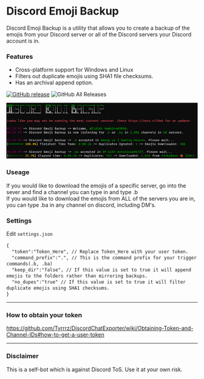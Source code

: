 # Discord Emoji Backup
 Discord Emoji Backup is a utility that allows you to create a backup of the emojis from your Discord server or all of the Discord servers your Discord account is in.
 
### Features 
* Cross-platform support for Windows and Linux
* Filters out duplicate emojis using SHA1 file checksums.
* Has an archival append option.
 
 [![GitHub release](https://img.shields.io/github/v/release/noto-rious/DEB?style=plastic)](https://github.com/noto-rious/DEB/releases) ![GitHub All Releases](https://img.shields.io/github/downloads/noto-rious/DEB/total?style=plastic)

![Screenshot](screenshot.png)
### Useage
If you would like to download the emojis of a specific server, go into the sever and find a channel you can type in and type .b  
If you would like to download the emojis from ALL of the servers you are in, you can type .ba in any channel on discord, including DM's.

### Settings
Edit `settings.json`
```
{
  "token":"Token_Here", // Replace Token_Here with your user token.
  "command_prefix":".", // This is the command prefix for your trigger commands(.b, .ba)
  "keep_dir":"false", // If this value is set to true it will append emojis to the folders rather than mirroring backups.
  "no_dupes":"true" // If this value is set to true it will filter duplicate emojis using SHA1 checksums.
}
```
***
### How to obtain your token
https://github.com/Tyrrrz/DiscordChatExporter/wiki/Obtaining-Token-and-Channel-IDs#how-to-get-a-user-token
***
### Disclaimer
This is a self-bot which is against Discord ToS. Use it at your own risk.
